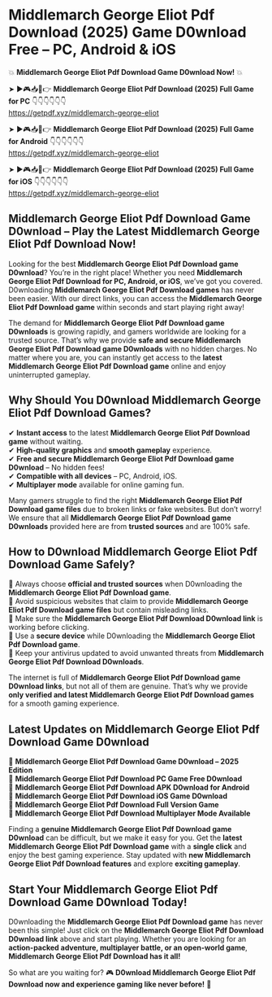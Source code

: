 # Middlemarch George Eliot Pdf Download (2025) Game D0wnload Free – PC, Android & iOS

💥 **Middlemarch George Eliot Pdf Download Game D0wnload Now!** 💥  

➤ ►🎮📥📱👉 **Middlemarch George Eliot Pdf Download (2025) Full Game for PC** 👇👇👇👇👇👇  
https://getpdf.xyz/middlemarch-george-eliot  

➤ ►🎮📥📱👉 **Middlemarch George Eliot Pdf Download (2025) Full Game for Android** 👇👇👇👇👇👇  
https://getpdf.xyz/middlemarch-george-eliot  

➤ ►🎮📥📱👉 **Middlemarch George Eliot Pdf Download (2025) Full Game for iOS** 👇👇👇👇👇👇  
https://getpdf.xyz/middlemarch-george-eliot  

## Middlemarch George Eliot Pdf Download Game D0wnload – Play the Latest Middlemarch George Eliot Pdf Download Now!

Looking for the best **Middlemarch George Eliot Pdf Download game D0wnload**? You’re in the right place! Whether you need **Middlemarch George Eliot Pdf Download for PC, Android, or iOS**, we’ve got you covered. D0wnloading **Middlemarch George Eliot Pdf Download games** has never been easier. With our direct links, you can access the **Middlemarch George Eliot Pdf Download game** within seconds and start playing right away!  

The demand for **Middlemarch George Eliot Pdf Download game D0wnloads** is growing rapidly, and gamers worldwide are looking for a trusted source. That’s why we provide **safe and secure Middlemarch George Eliot Pdf Download game D0wnloads** with no hidden charges. No matter where you are, you can instantly get access to the **latest Middlemarch George Eliot Pdf Download game** online and enjoy uninterrupted gameplay.  

## **Why Should You D0wnload Middlemarch George Eliot Pdf Download Games?**  

✔ **Instant access** to the latest **Middlemarch George Eliot Pdf Download game** without waiting.  
✔ **High-quality graphics** and **smooth gameplay** experience.  
✔ **Free and secure Middlemarch George Eliot Pdf Download game D0wnload** – No hidden fees!  
✔ **Compatible with all devices** – PC, Android, iOS.  
✔ **Multiplayer mode** available for online gaming fun.  

Many gamers struggle to find the right **Middlemarch George Eliot Pdf Download game files** due to broken links or fake websites. But don’t worry! We ensure that all **Middlemarch George Eliot Pdf Download game D0wnloads** provided here are from **trusted sources** and are 100% safe.  

## **How to D0wnload Middlemarch George Eliot Pdf Download Game Safely?**  

📌 Always choose **official and trusted sources** when D0wnloading the **Middlemarch George Eliot Pdf Download game**.  
📌 Avoid suspicious websites that claim to provide **Middlemarch George Eliot Pdf Download game files** but contain misleading links.  
📌 Make sure the **Middlemarch George Eliot Pdf Download D0wnload link** is working before clicking.  
📌 Use a **secure device** while D0wnloading the **Middlemarch George Eliot Pdf Download game**.  
📌 Keep your antivirus updated to avoid unwanted threats from **Middlemarch George Eliot Pdf Download D0wnloads**.  

The internet is full of **Middlemarch George Eliot Pdf Download game D0wnload links**, but not all of them are genuine. That’s why we provide **only verified and latest Middlemarch George Eliot Pdf Download games** for a smooth gaming experience.  

## **Latest Updates on Middlemarch George Eliot Pdf Download Game D0wnload**  

🔹 **Middlemarch George Eliot Pdf Download Game D0wnload – 2025 Edition**  
🔹 **Middlemarch George Eliot Pdf Download PC Game Free D0wnload**  
🔹 **Middlemarch George Eliot Pdf Download APK D0wnload for Android**  
🔹 **Middlemarch George Eliot Pdf Download iOS Game D0wnload**  
🔹 **Middlemarch George Eliot Pdf Download Full Version Game**  
🔹 **Middlemarch George Eliot Pdf Download Multiplayer Mode Available**  

Finding a **genuine Middlemarch George Eliot Pdf Download game D0wnload** can be difficult, but we make it easy for you. Get the **latest Middlemarch George Eliot Pdf Download game** with a **single click** and enjoy the best gaming experience. Stay updated with **new Middlemarch George Eliot Pdf Download features** and explore **exciting gameplay**.  

## **Start Your Middlemarch George Eliot Pdf Download Game D0wnload Today!**  

D0wnloading the **Middlemarch George Eliot Pdf Download game** has never been this simple! Just click on the **Middlemarch George Eliot Pdf Download D0wnload link** above and start playing. Whether you are looking for an **action-packed adventure, multiplayer battle, or an open-world game**, **Middlemarch George Eliot Pdf Download has it all!**  

So what are you waiting for? 🎮 **D0wnload Middlemarch George Eliot Pdf Download now and experience gaming like never before!** 🚀  